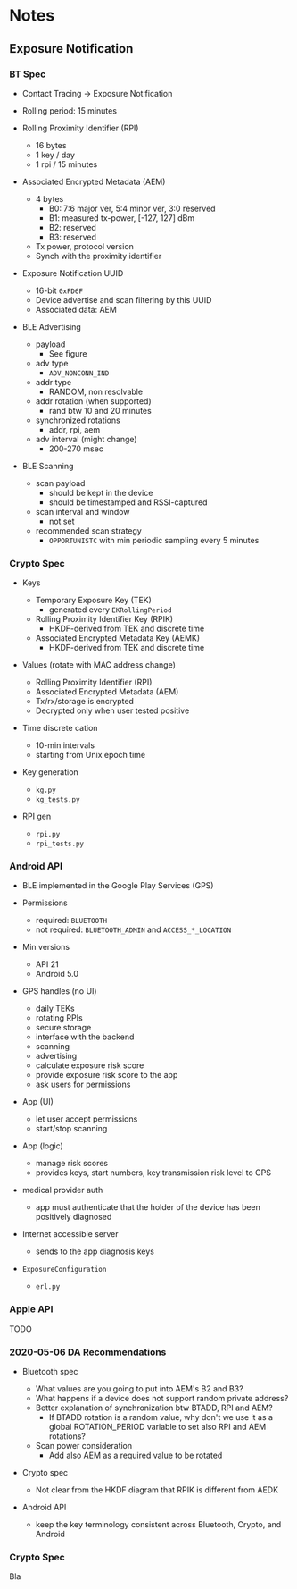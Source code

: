 # Notes

## Exposure Notification

### BT Spec

* Contact Tracing -> Exposure Notification

* Rolling period: 15 minutes

* Rolling Proximity Identifier (RPI)
    * 16 bytes
    * 1 key / day
    * 1 rpi / 15 minutes

* Associated Encrypted Metadata (AEM)
    * 4 bytes
        * B0: 7:6 major ver, 5:4 minor ver, 3:0 reserved
        * B1: measured tx-power, [-127, 127] dBm
        * B2: reserved
        * B3: reserved
    * Tx power, protocol version
    * Synch with the proximity identifier

* Exposure Notification UUID
    * 16-bit `0xFD6F`
    * Device advertise and scan filtering by this UUID
    * Associated data: AEM

* BLE Advertising 
    * payload
        * See figure
    * adv type
        * `ADV_NONCONN_IND`
    * addr type
        * RANDOM, non resolvable
    * addr rotation (when supported)
        * rand btw 10 and 20 minutes
    * synchronized rotations
        * addr, rpi, aem
    * adv interval (might change)
        * 200-270 msec

* BLE Scanning
    * scan payload 
        * should be kept in the device
        * should be timestamped and RSSI-captured
    * scan interval and window
        * not set
    * recommended scan strategy
        * `OPPORTUNISTC` with min periodic sampling every 5 minutes


### Crypto Spec

* Keys
    * Temporary Exposure  Key (TEK)
        * generated every `EKRollingPeriod`
    * Rolling Proximity Identifier Key (RPIK)
        * HKDF-derived from TEK and discrete time
    * Associated Encrypted Metadata Key (AEMK)
        * HKDF-derived from TEK and discrete time

* Values (rotate with MAC address change)
    * Rolling Proximity Identifier (RPI)
    * Associated Encrypted Metadata (AEM)
    * Tx/rx/storage is encrypted 
    * Decrypted only when user tested positive

* Time discrete cation
    * 10-min intervals
    * starting from Unix epoch time

* Key generation
    * `kg.py`
    * `kg_tests.py`


* RPI gen
    * `rpi.py`
    * `rpi_tests.py`

### Android API

* BLE implemented in the Google Play Services (GPS)

* Permissions
    * required: `BLUETOOTH`
    * not required: `BLUETOOTH_ADMIN` and `ACCESS_*_LOCATION`

* Min versions
    * API 21
    * Android 5.0

* GPS handles (no UI)
    * daily TEKs
    * rotating RPIs
    * secure storage
    * interface with the backend
    * scanning
    * advertising
    * calculate exposure risk score
    * provide exposure risk score to the app
    * ask users for permissions

* App (UI)
    * let user accept permissions
    * start/stop scanning

* App (logic)
    * manage risk scores
    * provides keys, start numbers, key transmission risk level to GPS

* medical provider auth
    * app must authenticate that the holder of the device has been positively
        diagnosed

* Internet accessible server
    * sends to the app diagnosis keys

* `ExposureConfiguration`
    * `erl.py`


### Apple API

TODO


### 2020-05-06 DA Recommendations

* Bluetooth spec
    * What values are you going to put into AEM's B2 and B3?
    * What happens if a device does not support random private address?
    * Better explanation of synchronization btw BTADD, RPI and AEM?
        * If BTADD rotation is a random value, why don't we use it as a global
        ROTATION_PERIOD variable to set also RPI and AEM rotations?
    * Scan power consideration
        * Add also AEM as a required value to be rotated

* Crypto spec
    * Not clear from the HKDF diagram that RPIK is different from AEDK

* Android API
    * keep the key terminology consistent across Bluetooth, Crypto, and Android


### Crypto Spec

Bla
